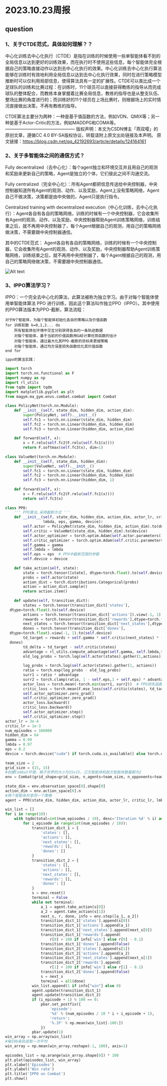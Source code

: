 # 2023.10.23周报

## question


### 1、关于CTDE范式，具体如何理解？？

中心化训练去中心化执行（CTDE）是指在训练的时候使用一些单智能体看不到的全局信息以达到更好的训练效果，而在执行时不使用这些信息，每个智能体完全根据自己的策略直接动作以达到去中心化执行的效果。中心化训练去中心化执行算法能够在训练时有效地利用全局信息以达到去中心化执行效果，同时在进行策略模型推断时可以仅利用局部信息，使得算法具有一定的扩展性。CTDE可以类比成一个足球队的训练和比赛过程：在训练时，11个球员可以直接获得教练的指导从而完成球队的整体配合，而教练本身掌握着比赛全局信息，教练的指导也是从整支队伍、整场比赛的角度进行的；而训练好的11个球员在上场比赛时，则根据场上的实时情况直接做出决策，不再有教练的指导。

CTDE算法主要分为两种：一种是基于值函数的方法，例如VDN、QMIX等；另一种是基于Actor-Critic的方法，例如MADDPG和COMA等。
————————————————
版权声明：本文为CSDN博主「燕双嘤」的原创文章，遵循CC 4.0 BY-SA版权协议，转载请附上原文出处链接及本声明。
原文链接：https://blog.csdn.net/qq_42192693/article/details/124164161

### 2、关于多智能体之间的通信方式？

Fully decentralized（去中心化）：每个agent独立和环境交互并且用自己的观测和奖励来更新自己的策略，Agent是独立的个体，它们彼此之间不沟通交流。

Fully centralized（完全中心化）：所有Agent都把信息传送给中央控制器，中央控制器知道所有Agent的观测、动作、以及奖励，Agent上没有策略网络，Agent自己不做决策，决策都是由中央做的，Agent只是执行指令。

Centralized training with decentralized execution（中心化训练，去中心化执行）：Agent各自有各自的策略网络，训练的时候有一个中央控制器，它会收集所有Agent的观测、动作、以及奖励，中央控制器帮助Agent训练策略网络，训练结束之后，就不再用中央控制器了，每个Agent根据自己的观测，用自己的策略网络做决策，不需要跟中央控制器通信。


其中的CTDE范式：
Agent各自有各自的策略网络，训练的时候有一个中央控制器，它会收集所有Agent的观测、动作、以及奖励，中央控制器帮助Agent训练策略网络，训练结束之后，就不再用中央控制器了，每个Agent根据自己的观测，用自己的策略网络做决策，不需要跟中央控制器通信。

![Alt text](image-2.png)

### 3、IPPO算法学习？

IPPO：一个完全去中心化的算法，此算法被称为独立学习。由于对每个智能体使用单智能体算法 PPO 进行训练，因此这个算法叫作独立PPO（IPPO）。其中使用的PPO算法版本为PPO-截断，算法流程：


```
对于N个智能体，为每个智能体初始化各自的策略以及价值函数
for 训练轮数 k=0,1,2... do
    所有智能体在环境中交互分别获得各自的一条轨迹数据
    对每个智能体，基于当前的价值函数用GAE计算优势函数的估计
    对每个智能体，通过最大化其PPO-截断的目标来更细策略
    对每个智能体，通过均方误差损失函数优化其价值函数
end for

```

```python
ippo的算法实践：

import torch
import torch.nn.functional as F
import numpy as np
import rl_utils
from tqdm import tqdm
import matplotlib.pyplot as plt
from magym.ma_gym.envs.combat.combat import Combat
 
class PolicyNet(torch.nn.Module):
    def __init__(self, state_dim, hidden_dim, action_dim):
        super(PolicyNet, self).__init__()
        self.fc1 = torch.nn.Linear(state_dim, hidden_dim)
        self.fc2 = torch.nn.Linear(hidden_dim, hidden_dim)
        self.fc3 = torch.nn.Linear(hidden_dim, action_dim)
 
    def forward(self, x):
        x = F.relu(self.fc2(F.relu(self.fc1(x))))
        return F.softmax(self.fc3(x), dim=1)
 
class ValueNet(torch.nn.Module):
    def __init__(self, state_dim, hidden_dim):
        super(ValueNet, self).__init__()
        self.fc1 = torch.nn.Linear(state_dim, hidden_dim)
        self.fc2 = torch.nn.Linear(hidden_dim, hidden_dim)
        self.fc3 = torch.nn.Linear(hidden_dim, 1)
 
    def forward(self, x):
        x = F.relu(self.fc2(F.relu(self.fc1(x))))
        return self.fc3(x)
 
class PPO:
    ''' PPO算法,采用截断方式 '''
    def __init__(self, state_dim, hidden_dim, action_dim, actor_lr, critic_lr,
                 lmbda, eps, gamma, device):
        self.actor = PolicyNet(state_dim, hidden_dim, action_dim).to(device)
        self.critic = ValueNet(state_dim, hidden_dim).to(device)
        self.actor_optimizer = torch.optim.Adam(self.actor.parameters(),lr=actor_lr)
        self.critic_optimizer = torch.optim.Adam(self.critic.parameters(),lr=critic_lr)
        self.gamma = gamma
        self.lmbda = lmbda
        self.eps = eps  # PPO中截断范围的参数
        self.device = device
 
    def take_action(self, state):
        state = torch.tensor([state], dtype=torch.float).to(self.device)
        probs = self.actor(state)
        action_dist = torch.distributions.Categorical(probs)
        action = action_dist.sample()
        return action.item()
 
    def update(self, transition_dict):
        states = torch.tensor(transition_dict['states'],
  dtype=torch.float).to(self.device)
        actions = torch.tensor(transition_dict['actions']).view(-1, 1).to(self.device)
        rewards = torch.tensor(transition_dict['rewards'],dtype=torch.float).view(-1, 1).to(self.device)
        next_states = torch.tensor(transition_dict['next_states'],dtype=torch.float).to(self.device)
        dones = torch.tensor(transition_dict['dones'],
  dtype=torch.float).view(-1, 1).to(self.device)
        td_target = rewards + self.gamma * self.critic(next_states) * (1 -
  dones)
        td_delta = td_target - self.critic(states)
        advantage = rl_utils.compute_advantage(self.gamma, self.lmbda,td_delta.cpu()).to(self.device)
        old_log_probs = torch.log(self.actor(states).gather(1,actions)).detach()
 
        log_probs = torch.log(self.actor(states).gather(1, actions))
        ratio = torch.exp(log_probs - old_log_probs)
        surr1 = ratio * advantage
        surr2 = torch.clamp(ratio, 1 - self.eps,1 + self.eps) * advantage  # 截断
        actor_loss = torch.mean(-torch.min(surr1, surr2))  # PPO损失函数
        critic_loss = torch.mean(F.mse_loss(self.critic(states), td_target.detach()))
        self.actor_optimizer.zero_grad()
        self.critic_optimizer.zero_grad()
        actor_loss.backward()
        critic_loss.backward()
        self.actor_optimizer.step()
        self.critic_optimizer.step()
actor_lr = 3e-4
critic_lr = 1e-3
num_episodes = 100000
hidden_dim = 64
gamma = 0.99
lmbda = 0.97
eps = 0.2
device = torch.device("cuda") if torch.cuda.is_available() else torch.device("cpu")
 
team_size = 2
grid_size = (15, 15)
#创建Combat环境，格子世界的大小为15x15，己方智能体和敌方智能体数量都为2
env = Combat(grid_shape=grid_size, n_agents=team_size, n_opponents=team_size)
 
state_dim = env.observation_space[0].shape[0]
action_dim = env.action_space[0].n
#两个智能体共享同一个策略
agent = PPO(state_dim, hidden_dim, action_dim, actor_lr, critic_lr, lmbda, eps, gamma, device)
 
win_list = []
for i in range(10):
    with tqdm(total=int(num_episodes / 10), desc='Iteration %d' % i) as pbar:
        for i_episode in range(int(num_episodes / 10)):
            transition_dict_1 = {
                'states': [],
                'actions': [],
                'next_states': [],
                'rewards': [],
                'dones': []
            }
            transition_dict_2 = {
                'states': [],
                'actions': [],
                'next_states': [],
                'rewards': [],
                'dones': []
            }
            s = env.reset()
            terminal = False
            while not terminal:
                a_1 = agent.take_action(s[0])
                a_2 = agent.take_action(s[1])
                next_s, r, done, info = env.step([a_1, a_2])
                transition_dict_1['states'].append(s[0])
                transition_dict_1['actions'].append(a_1)
                transition_dict_1['next_states'].append(next_s[0])
                transition_dict_1['rewards'].append(
                    r[0] + 100 if info['win'] else r[0] - 0.1)
                transition_dict_1['dones'].append(False)
                transition_dict_2['states'].append(s[1])
                transition_dict_2['actions'].append(a_2)
                transition_dict_2['next_states'].append(next_s[1])
                transition_dict_2['rewards'].append(
                    r[1] + 100 if info['win'] else r[1] - 0.1)
                transition_dict_2['dones'].append(False)
                s = next_s
                terminal = all(done)
            win_list.append(1 if info["win"] else 0)
            agent.update(transition_dict_1)
            agent.update(transition_dict_2)
            if (i_episode + 1) % 100 == 0:
                pbar.set_postfix({
                    'episode':
                    '%d' % (num_episodes / 10 * i + i_episode + 1),
                    'return':
                    '%.3f' % np.mean(win_list[-100:])
                })
            pbar.update(1)
win_array = np.array(win_list)
#每100条轨迹取一次平均
win_array = np.mean(win_array.reshape(-1, 100), axis=1)
 
episodes_list = np.arange(win_array.shape[0]) * 100
plt.plot(episodes_list, win_array)
plt.xlabel('Episodes')
plt.ylabel('Win rate')
plt.title('IPPO on Combat')
plt.show()



```
